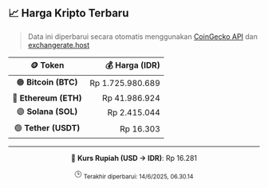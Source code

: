 

<!-- HARGA_KRIPTO -->
## 📈 Harga Kripto Terbaru

> Data ini diperbarui secara otomatis menggunakan [CoinGecko API](https://www.coingecko.com/) dan [exchangerate.host](https://exchangerate.host/)

<div align="center">

| 🪙 Token | 💰 Harga (IDR) |
|:------:|---------------:|
| 🟠 **Bitcoin (BTC)**   | Rp 1.725.980.689 |
| 🔵 **Ethereum (ETH)**  | Rp 41.986.924 |
| 🟣 **Solana (SOL)**    | Rp 2.415.044 |
| 🟢 **Tether (USDT)**   | Rp 16.303 |

---

💱 **Kurs Rupiah (USD → IDR)**: Rp 16.281

🕒 <sub>Terakhir diperbarui: 14/6/2025, 06.30.14</sub>

</div>
<!-- /HARGA_KRIPTO -->